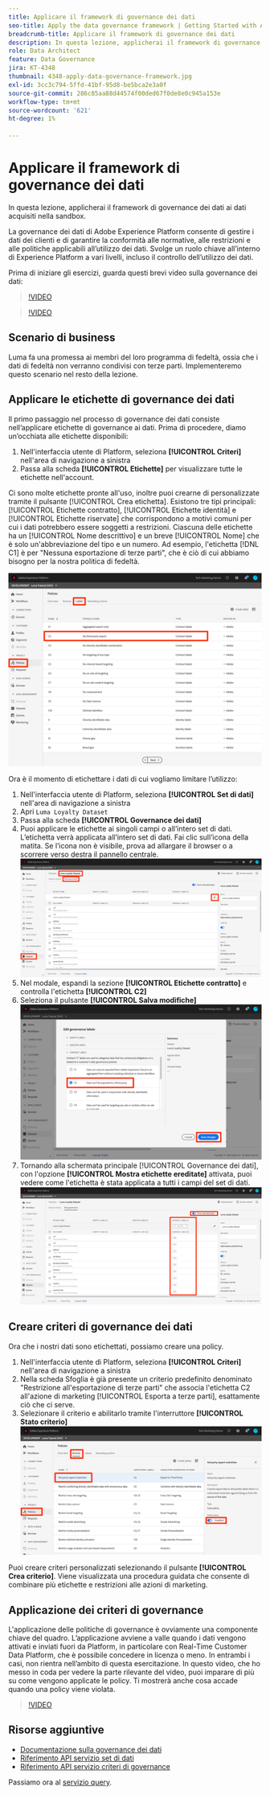 ```yaml
---
title: Applicare il framework di governance dei dati
seo-title: Apply the data governance framework | Getting Started with Adobe Experience Platform for Data Architects and Data Engineers
breadcrumb-title: Applicare il framework di governance dei dati
description: In questa lezione, applicherai il framework di governance dei dati ai dati acquisiti nella sandbox.
role: Data Architect
feature: Data Governance
jira: KT-4348
thumbnail: 4348-apply-data-governance-framework.jpg
exl-id: 3cc3c794-5ffd-41bf-95d8-be5bca2e3a0f
source-git-commit: 286c85aa88d44574f00ded67f0de8e0c945a153e
workflow-type: tm+mt
source-wordcount: '621'
ht-degree: 1%

---
```


# Applicare il framework di governance dei dati

<!--15min-->

In questa lezione, applicherai il framework di governance dei dati ai dati acquisiti nella sandbox.

La governance dei dati di Adobe Experience Platform consente di gestire i dati dei clienti e di garantire la conformità alle normative, alle restrizioni e alle politiche applicabili all’utilizzo dei dati. Svolge un ruolo chiave all’interno di Experience Platform a vari livelli, incluso il controllo dell’utilizzo dei dati.

Prima di iniziare gli esercizi, guarda questi brevi video sulla governance dei dati:
>[!VIDEO](https://video.tv.adobe.com/v/41161?learn=on&enablevpops&captions=ita)

>[!VIDEO](https://video.tv.adobe.com/v/35476?learn=on&enablevpops&captions=ita)

<!--
## Permissions required

In the [Configure Permissions](configure-permissions.md) lesson, you set up all the access controls required to complete this lesson, specifically:

* Permission items **[!UICONTROL Data Governance]** > **[!UICONTROL Manage Usage Labels]**, **[!UICONTROL Manage Data Usage Policies]** and **[!UICONTROL View Data Usage Policies]**
* Permission items **[!UICONTROL Data Management]** > **[!UICONTROL View Datasets]** and **[!UICONTROL Manage Datasets]**
* Permission item **[!UICONTROL Sandboxes]** > `Luma Tutorial`
* User-role access to the `Luma Tutorial Platform` Product Profile
-->

## Scenario di business

Luma fa una promessa ai membri del loro programma di fedeltà, ossia che i dati di fedeltà non verranno condivisi con terze parti. Implementeremo questo scenario nel resto della lezione.

## Applicare le etichette di governance dei dati

Il primo passaggio nel processo di governance dei dati consiste nell’applicare etichette di governance ai dati. Prima di procedere, diamo un’occhiata alle etichette disponibili:

1. Nell&#39;interfaccia utente di Platform, seleziona **[!UICONTROL Criteri]** nell&#39;area di navigazione a sinistra
1. Passa alla scheda **[!UICONTROL Etichette]** per visualizzare tutte le etichette nell&#39;account.

Ci sono molte etichette pronte all&#39;uso, inoltre puoi crearne di personalizzate tramite il pulsante [!UICONTROL Crea etichetta]. Esistono tre tipi principali: [!UICONTROL Etichette contratto], [!UICONTROL Etichette identità] e [!UICONTROL Etichette riservate] che corrispondono a motivi comuni per cui i dati potrebbero essere soggetti a restrizioni. Ciascuna delle etichette ha un [!UICONTROL Nome descrittivo] e un breve [!UICONTROL Nome] che è solo un&#39;abbreviazione del tipo e un numero. Ad esempio, l&#39;etichetta [!DNL C1] è per &quot;Nessuna esportazione di terze parti&quot;, che è ciò di cui abbiamo bisogno per la nostra politica di fedeltà.

![Etichetta governance dati](assets/governance-policies.png)

Ora è il momento di etichettare i dati di cui vogliamo limitare l’utilizzo:

1. Nell&#39;interfaccia utente di Platform, seleziona **[!UICONTROL Set di dati]** nell&#39;area di navigazione a sinistra
1. Apri `Luma Loyalty Dataset`
1. Passa alla scheda **[!UICONTROL Governance dei dati]**
1. Puoi applicare le etichette ai singoli campi o all’intero set di dati. L’etichetta verrà applicata all’intero set di dati. Fai clic sull’icona della matita. Se l’icona non è visibile, prova ad allargare il browser o a scorrere verso destra il pannello centrale.
   ![Governance dei dati](assets/governance-dataset.png)
1. Nel modale, espandi la sezione **[!UICONTROL Etichette contratto]** e controlla l&#39;etichetta **[!UICONTROL C2]**
1. Seleziona il pulsante **[!UICONTROL Salva modifiche]**
   ![Governance dei dati](assets/governance-applyLabel.png)
1. Tornando alla schermata principale [!UICONTROL Governance dei dati], con l&#39;opzione **[!UICONTROL Mostra etichette ereditate]** attivata, puoi vedere come l&#39;etichetta è stata applicata a tutti i campi del set di dati.
   ![Governance dei dati](assets/governance-labelsAdded.png)


<!--adding extra, unnecessary fields from field groups makes it harder to see which fields really need labels-->
<!--Are there any best practices for applying governance labels-->

## Creare criteri di governance dei dati

Ora che i nostri dati sono etichettati, possiamo creare una policy.

1. Nell&#39;interfaccia utente di Platform, seleziona **[!UICONTROL Criteri]** nell&#39;area di navigazione a sinistra
1. Nella scheda Sfoglia è già presente un criterio predefinito denominato &quot;Restrizione all&#39;esportazione di terze parti&quot; che associa l&#39;etichetta C2 all&#39;azione di marketing [!UICONTROL Esporta a terze parti], esattamente ciò che ci serve.
1. Selezionare il criterio e abilitarlo tramite l&#39;interruttore **[!UICONTROL Stato criterio]**
   ![Governance dei dati](assets/governance-enablePolicy.png)

Puoi creare criteri personalizzati selezionando il pulsante **[!UICONTROL Crea criterio]**. Viene visualizzata una procedura guidata che consente di combinare più etichette e restrizioni alle azioni di marketing.

## Applicazione dei criteri di governance

L&#39;applicazione delle politiche di governance è ovviamente una componente chiave del quadro. L’applicazione avviene a valle quando i dati vengono attivati e inviati fuori da Platform, in particolare con Real-Time Customer Data Platform, che è possibile concedere in licenza o meno. In entrambi i casi, non rientra nell’ambito di questa esercitazione. In questo video, che ho messo in coda per vedere la parte rilevante del video, puoi imparare di più su come vengono applicate le policy. Ti mostrerà anche cosa accade quando una policy viene violata.

>[!VIDEO](https://video.tv.adobe.com/v/33631/?t=151&quality=12&learn=on&enablevpops)


## Risorse aggiuntive

* [Documentazione sulla governance dei dati](https://experienceleague.adobe.com/docs/experience-platform/data-governance/home.html?lang=it)
* [Riferimento API servizio set di dati](https://www.adobe.io/experience-platform-apis/references/dataset-service/)
* [Riferimento API servizio criteri di governance](https://www.adobe.io/experience-platform-apis/references/policy-service/)

Passiamo ora al [servizio query](run-queries.md).
